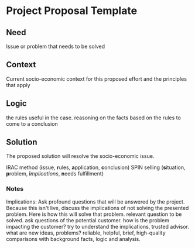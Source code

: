 # Project Proposal Template
## Need
Issue or problem that needs to be solved
## Context
Current socio-economic context for this proposed effort and the principles that apply
## Logic
the rules useful in the case. reasoning on the facts based on the rules to come to a conclusion
## Solution
The proposed solution will resolve the socio-economic issue.

IRAC method (**i**ssue, **r**ules, **a**pplication, **c**onclusion) 
SPIN selling (**s**ituation, **p**roblem, **i***mplications*, **n**eeds fulfillment)

### Notes
Implications: Ask profound questions that will be answered by the project. Because this isn't live, discuss the implications of not solving the presented problem. Here is how this will solve that problem.
relevant question to be solved. ask questions of the potential customer. how is the problem impacting the customer? try to understand the implications, trusted advisor. what are new ideas, problems? reliable, helpful, brief, high-quality comparisons with background facts, logic and analysis.